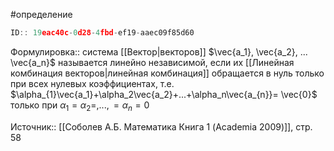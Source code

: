 #определение

```javascript
ID:: 19eac40c-0d28-4fbd-ef19-aaec09f85d60
```

Формулировка:: система [[Вектор|векторов]] $\vec{a_1}, \vec{a_2}, ... \vec{a_n}$ называется линейно независимой, если их [[Линейная комбинация векторов|линейная комбинация]] обращается в нуль только при всех нулевых коэффициентах, т.е.
$\alpha_{1}\vec{a_1}+\alpha_2\vec{a_2}+...+\alpha_n\vec{a_{n}}= \vec{0}$
только при $\alpha_{1} = \alpha_{2} =, ..., = \alpha_{n} = 0$

Источник:: [[Соболев А.Б. Математика Книга 1 (Academia 2009)]], стр. 58